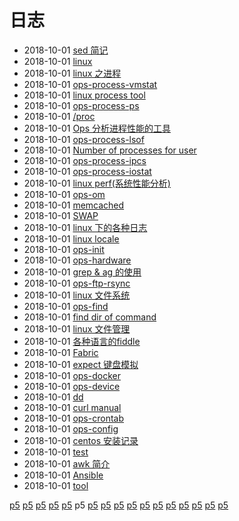 # 日志
- 2018-10-01 [sed 简记](/b/c/ops-sed) 
- 2018-10-01 [linux](/b/c/ops-pssh) 
- 2018-10-01 [linux 之进程](/b/c/ops-process) 
- 2018-10-01 [ops-process-vmstat](/b/c/ops-process-vmstat) 
- 2018-10-01 [linux process tool](/b/c/ops-process-tool) 
- 2018-10-01 [ops-process-ps](/b/c/ops-process-ps) 
- 2018-10-01 [/proc](/b/c/ops-process-proc) 
- 2018-10-01 [Ops 分析进程性能的工具](/b/c/ops-process-perf) 
- 2018-10-01 [ops-process-lsof](/b/c/ops-process-lsof) 
- 2018-10-01 [Number of processes for user](/b/c/ops-process-limit) 
- 2018-10-01 [ops-process-ipcs](/b/c/ops-process-ipcs) 
- 2018-10-01 [ops-process-iostat](/b/c/ops-process-iostat) 
- 2018-10-01 [linux perf(系统性能分析)](/b/c/ops-perf) 
- 2018-10-01 [ops-om](/b/c/ops-om) 
- 2018-10-01 [memcached](/b/c/ops-memcache) 
- 2018-10-01 [SWAP](/b/c/ops-mem-swap) 
- 2018-10-01 [linux 下的各种日志](/b/c/ops-log) 
- 2018-10-01 [linux locale](/b/c/ops-locale) 
- 2018-10-01 [ops-init](/b/c/ops-init) 
- 2018-10-01 [ops-hardware](/b/c/ops-hardware) 
- 2018-10-01 [grep & ag 的使用](/b/c/ops-grep) 
- 2018-10-01 [ops-ftp-rsync](/b/c/ops-ftp-rsync) 
- 2018-10-01 [linux 文件系统](/b/c/ops-fs) 
- 2018-10-01 [ops-find](/b/c/ops-find) 
- 2018-10-01 [find dir of command](/b/c/ops-find-cmd) 
- 2018-10-01 [linux 文件管理](/b/c/ops-file) 
- 2018-10-01 [各种语言的fiddle](/b/c/ops-fiddle) 
- 2018-10-01 [Fabric](/b/c/ops-fabric) 
- 2018-10-01 [expect 键盘模拟](/b/c/ops-expect) 
- 2018-10-01 [ops-docker](/b/c/ops-docker) 
- 2018-10-01 [ops-device](/b/c/ops-device) 
- 2018-10-01 [dd](/b/c/ops-dd) 
- 2018-10-01 [curl manual](/b/c/ops-curl) 
- 2018-10-01 [ops-crontab](/b/c/ops-crontab) 
- 2018-10-01 [ops-config](/b/c/ops-config) 
- 2018-10-01 [centos 安装记录](/b/c/ops-centos-install) 
- 2018-10-01 [test](/b/c/ops-benchmark) 
- 2018-10-01 [awk 简介](/b/c/ops-awk) 
- 2018-10-01 [Ansible](/b/c/ops-ansible) 
- 2018-10-01 [tool](/b/c/ops-0) 

 [p5](/b/index) [p5](/b/p/p1) [p5](/b/p/p2) [p5](/b/p/p3) [p5](/b/p/p4) p5 [p5](/b/p/p6) [p5](/b/p/p7) [p5](/b/p/p8) [p5](/b/p/p9) [p5](/b/p/p10) [p5](/b/p/p11) [p5](/b/p/p12) [p5](/b/p/p13) [p5](/b/p/p14) [p5](/b/p/p15) [p5](/b/p/p16)